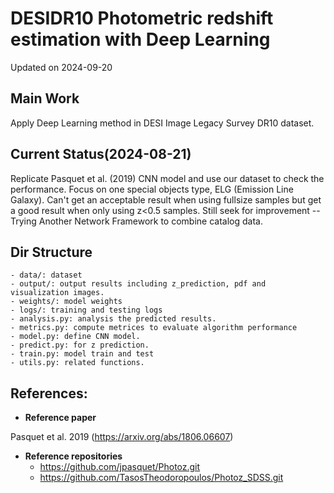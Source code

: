 # DESIDR10 Photometric redshift estimation with Deep Learning

Updated on 2024-09-20
## Main Work
Apply Deep Learning method in DESI Image Legacy Survey DR10 dataset.

## Current Status(2024-08-21)
Replicate Pasquet et al. (2019) CNN model and use our dataset to check the performance.
Focus on one special objects type, ELG (Emission Line Galaxy). Can't get an acceptable result when using fullsize samples but get a good result when only using z<0.5 samples.
Still seek for improvement -- Trying Another Network Framework to combine catalog data.

## Dir Structure
```
- data/: dataset
- output/: output results including z_prediction, pdf and visualization images.
- weights/: model weights
- logs/: training and testing logs
- analysis.py: analysis the predicted results.
- metrics.py: compute metrices to evaluate algorithm performance
- model.py: define CNN model.
- predict.py: for z prediction.
- train.py: model train and test
- utils.py: related functions.
```
## References:
- **Reference paper**

Pasquet et al. 2019 (https://arxiv.org/abs/1806.06607)
- **Reference repositories**
    - https://github.com/jpasquet/Photoz.git
    - https://github.com/TasosTheodoropoulos/Photoz_SDSS.git





